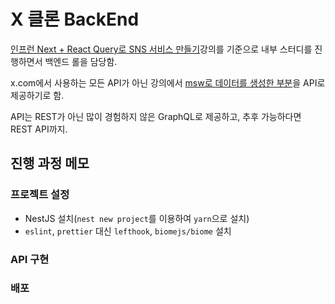 # X 클론 BackEnd

[인프런 Next + React Query로 SNS 서비스 만들기](https://www.inflearn.com/course/next-react-query-sns%EC%84%9C%EB%B9%84%EC%8A%A4)강의를 기준으로 내부 스터디를 진행하면서 백엔드 롤을 담당함.

x.com에서 사용하는 모든 API가 아닌 강의에서 [msw로 데이터를 생성한 부분](https://github.com/ZeroCho/z-com/tree/master/src/mocks)을 API로 제공하기로 함.

API는 REST가 아닌 많이 경험하지 않은 GraphQL로 제공하고, 추후 가능하다면 REST API까지.

## 진행 과정 메모

### 프로젝트 설정

- NestJS 설치(`nest new project`를 이용하여 `yarn`으로 설치)
- `eslint`, `prettier` 대신 `lefthook`, `biomejs/biome` 설치

### API 구현

### 배포
